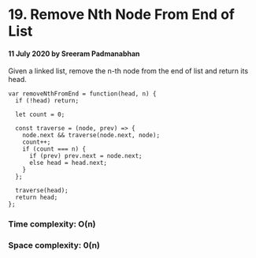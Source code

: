 # 19. Remove Nth Node From End of List

#### 11 July 2020 by Sreeram Padmanabhan

Given a linked list, remove the n-th node from the end of list and return its head.

    var removeNthFromEnd = function(head, n) {
      if (!head) return;

      let count = 0;

      const traverse = (node, prev) => {
        node.next && traverse(node.next, node);
        count++;
        if (count === n) {
          if (prev) prev.next = node.next;
          else head = head.next;
        }
      };

      traverse(head);
      return head;
    };

### Time complexity: O(n)
### Space complexity: 0(n)
